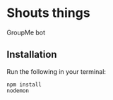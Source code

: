 # Shouts things

GroupMe bot

## Installation

Run the following in your terminal:
 ```
npm install
nodemon
 ```
